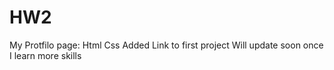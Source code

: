 # HW2
My Protfilo page:
Html
Css
Added Link to first project 
Will update soon once I learn more skills 
